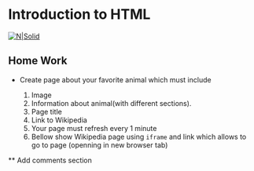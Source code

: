 # Introduction to HTML
[![N|Solid](https://sourcemind.com/_next/image?url=https%3A%2F%2Fimages.ctfassets.net%2F41aewm3k5480%2F2JJlUWmWkrApEVDjMwnZKe%2F11af2013a90836856ea91816a12f0718%2FLogo-sourcemind_2_.svg&w=384&q=75)](https://sourcemind.com/)

## Home Work

- Create page about your favorite animal which must include
   
   1. Image 
   2. Information about animal(with different sections).
   3. Page title 
   4. Link to Wikipedia
   5. Your page must refresh every 1 minute
   6. Bellow show Wikipedia page using `iframe` and link which    allows to go to page (openning in new browser tab)

** Add comments section

